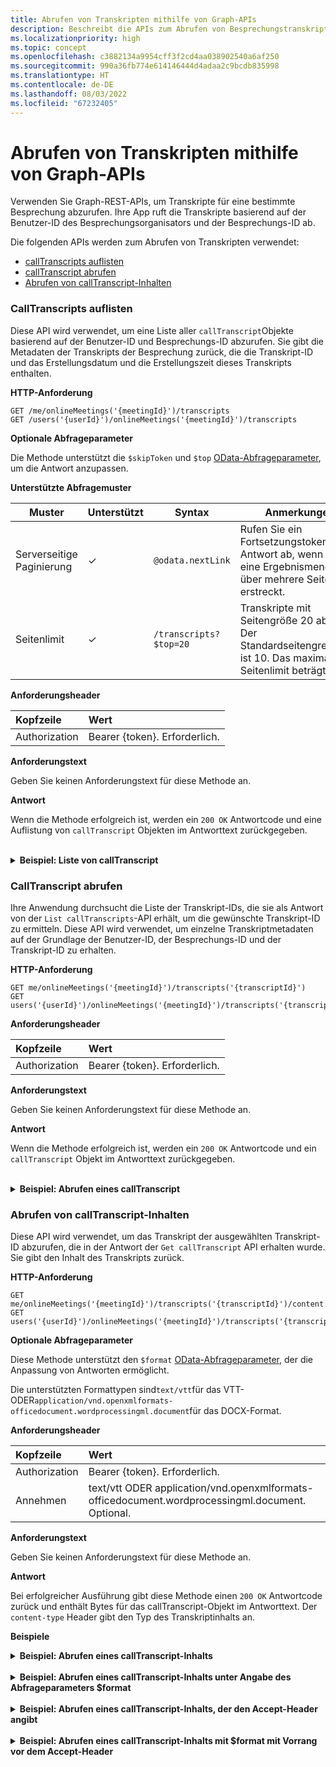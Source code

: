 ```yaml
---
title: Abrufen von Transkripten mithilfe von Graph-APIs
description: Beschreibt die APIs zum Abrufen von Besprechungstranskripten.
ms.localizationpriority: high
ms.topic: concept
ms.openlocfilehash: c3882134a9954cff3f2cd4aa038902540a6af250
ms.sourcegitcommit: 990a36fb774e614146444d4adaa2c9bcdb835998
ms.translationtype: HT
ms.contentlocale: de-DE
ms.lasthandoff: 08/03/2022
ms.locfileid: "67232405"
---
```

# <a name="use-graph-apis-to-fetch-transcript"></a>Abrufen von Transkripten mithilfe von Graph-APIs

Verwenden Sie Graph-REST-APIs, um Transkripte für eine bestimmte Besprechung abzurufen. Ihre App ruft die Transkripte basierend auf der Benutzer-ID des Besprechungsorganisators und der Besprechungs-ID ab.

Die folgenden APIs werden zum Abrufen von Transkripten verwendet:

- [callTranscripts auflisten](#list-calltranscripts)
- [callTranscript abrufen](#get-calltranscript)
- [Abrufen von callTranscript-Inhalten](#get-calltranscript-content)

### <a name="list-calltranscripts"></a>CallTranscripts auflisten

Diese API wird verwendet, um eine Liste aller `callTranscript`Objekte basierend auf der Benutzer-ID und Besprechungs-ID abzurufen. Sie gibt die Metadaten der Transkripts der Besprechung zurück, die die Transkript-ID und das Erstellungsdatum und die Erstellungszeit dieses Transkripts enthalten.

**HTTP-Anforderung**

```http
GET /me/onlineMeetings('{meetingId}')/transcripts
GET /users('{userId}')/onlineMeetings('{meetingId}')/transcripts
```

**Optionale Abfrageparameter**

Die Methode unterstützt die `$skipToken` und `$top` [OData-Abfrageparameter](/graph/query-parameters), um die Antwort anzupassen.

**Unterstützte Abfragemuster**

| Muster                | Unterstützt | Syntax                                 | Anmerkungen |
| ---------------------- | ------- | -------------------------------------- | ----- |
| Serverseitige Paginierung |     ✓     | `@odata.nextLink`                      | Rufen Sie ein Fortsetzungstoken in der Antwort ab, wenn sich eine Ergebnismenge über mehrere Seiten erstreckt. |
| Seitenlimit             |     ✓     | `/transcripts?$top=20` | Transkripte mit Seitengröße 20 abrufen. Der Standardseitengrenzwert ist 10. Das maximale Seitenlimit beträgt 100. |

**Anforderungsheader**

| Kopfzeile       | Wert |
|:---------------|:--------|
| Authorization  | Bearer {token}. Erforderlich.  |

**Anforderungstext**

Geben Sie keinen Anforderungstext für diese Methode an.

**Antwort**

Wenn die Methode erfolgreich ist, werden ein `200 OK` Antwortcode und eine Auflistung von `callTranscript` Objekten im Antworttext zurückgegeben.

<br>
<details>
<summary><b>Beispiel: Liste von callTranscript</b></summary>
<br>
<b>Anforderung</b>
<br>

```http
GET https://graph.microsoft.com/beta/users/ba321e0d-79ee-478d-8e28-85a19507f456/onlineMeetings/MSo1N2Y5ZGFjYy03MWJmLTQ3NDMtYjQxMy01M2EdFGkdRWHJlQ/transcripts
```

<br>
<b>Antwort</b>
<br>

> [!NOTE]
> Das hier gezeigte Antwortobjekt wird möglicherweise zur besseren Lesbarkeit verkürzt.

```http
HTTP/1.1 200 OK
Content-Type: application/json

{
    "@odata.context": "https://graph.microsoft.com/beta/$metadata#users('ba321e0d-79ee-478d-8e28-85a19507f456')/onlineMeetings('MSo1N2Y5ZGFjYy03MWJmLTQ3NDMtYjQxMy01M2EdFGkdRWHJlQ')/transcripts",
    "@odata.count": 3,
    "@odata.nextLink": "https://graph.microsoft.com/beta/users('ba321e0d-79ee-478d-8e28-85a19507f456')/onlineMeetings('MSo1N2Y5ZGFjYy03MWJmLTQ3NDMtYjQxMy01M2EdFGkdRWHJlQ')/transcripts?$skiptoken=MSMjMCMjMjAyMS0wOS0xNlQxMzo1OToyNy4xMjEwMzgzWg%3d%3d",
    "value": [
        {
            "id": "MSMjMCMjZDAwYWU3NjUtNmM2Yi00NjQxLTgwMWQtMTkzMmFmMjEzNzdh",
            "createdDateTime": "2021-09-17T06:09:24.8968037Z"
        },
        {
            "id": "MSMjMCMjMzAxNjNhYTctNWRmZi00MjM3LTg5MGQtNWJhYWZjZTZhNWYw",
            "createdDateTime": "2021-09-16T18:58:58.6760692Z"
        },
        {
            "id": "MSMjMCMjNzU3ODc2ZDYtOTcwMi00MDhkLWFkNDItOTE2ZDNmZjkwZGY4",
            "createdDateTime": "2021-09-16T18:56:00.9038309Z"
        }        
    ]
}
```

</details>

### <a name="get-calltranscript"></a>CallTranscript abrufen

Ihre Anwendung durchsucht die Liste der Transkript-IDs, die sie als Antwort von der `List callTranscripts`-API erhält, um die gewünschte Transkript-ID zu ermitteln. Diese API wird verwendet, um einzelne Transkriptmetadaten auf der Grundlage der Benutzer-ID, der Besprechungs-ID und der Transkript-ID zu erhalten.

**HTTP-Anforderung**

```http
GET me/onlineMeetings('{meetingId}')/transcripts('{transcriptId}')
GET users('{userId}')/onlineMeetings('{meetingId}')/transcripts('{transcriptId}')
```

**Anforderungsheader**

| Kopfzeile       | Wert |
|:---------------|:--------|
| Authorization  | Bearer {token}. Erforderlich.  |

**Anforderungstext**

Geben Sie keinen Anforderungstext für diese Methode an.

**Antwort**

Wenn die Methode erfolgreich ist, werden ein `200 OK` Antwortcode und ein `callTranscript` Objekt im Antworttext zurückgegeben.

<br>
<details>
<summary><b>Beispiel: Abrufen eines callTranscript</b></summary>
<br>
<b>Anforderung</b>
<br>

```http
GET https://graph.microsoft.com/beta/users/ba321e0d-79ee-478d-8e28-85a19507f456/onlineMeetings/MSo1N2Y5ZGFjYy03MWJmLTQ3NDMtYjQxMy01M2EdFGkdRWHJlQ/transcripts/MSMjMCMjNzU3ODc2ZDYtOTcwMi00MDhkLWFkNDItOTE2ZDNmZjkwZGY4
```

<br>
<b>Antwort</b>
<br>

> [!NOTE]
> Das hier gezeigte Antwortobjekt wird möglicherweise zur besseren Lesbarkeit verkürzt.

```http
HTTP/1.1 200 OK
Content-type: application/json

{
    "@odata.context": "https://graph.microsoft.com/beta/$metadata#users('ba321e0d-79ee-478d-8e28-85a19507f456')/onlineMeetings('MSo1N2Y5ZGFjYy03MWJmLTQ3NDMtYjQxMy01M2EdFGkdRWHJlQ')/transcripts/$entity",
    "id": "MSMjMCMjNzU3ODc2ZDYtOTcwMi00MDhkLWFkNDItOTE2ZDNmZjkwZGY4",
    "createdDateTime": "2021-09-17T06:09:24.8968037Z"
}
```

</details>

### <a name="get-calltranscript-content"></a>Abrufen von callTranscript-Inhalten

Diese API wird verwendet, um das Transkript der ausgewählten Transkript-ID abzurufen, die in der Antwort der `Get callTranscript` API erhalten wurde. Sie gibt den Inhalt des Transkripts zurück.

**HTTP-Anforderung**

```http
GET me/onlineMeetings('{meetingId}')/transcripts('{transcriptId}')/content
GET users('{userId}')/onlineMeetings('{meetingId}')/transcripts('{transcriptId}')/content
```

**Optionale Abfrageparameter**

Diese Methode unterstützt den `$format` [OData-Abfrageparameter](/graph/query-parameters), der die Anpassung von Antworten ermöglicht.

Die unterstützten Formattypen sind`text/vtt`für das VTT- ODER`application/vnd.openxmlformats-officedocument.wordprocessingml.document`für das DOCX-Format.

**Anforderungsheader**

| Kopfzeile       | Wert |
|:---------------|:--------|
| Authorization  | Bearer {token}. Erforderlich.  |
| Annehmen  | text/vtt ODER application/vnd.openxmlformats-officedocument.wordprocessingml.document. Optional.  |

**Anforderungstext**

Geben Sie keinen Anforderungstext für diese Methode an.

**Antwort**

Bei erfolgreicher Ausführung gibt diese Methode einen `200 OK` Antwortcode zurück und enthält Bytes für das callTranscript-Objekt im Antworttext. Der `content-type` Header gibt den Typ des Transkriptinhalts an.

**Beispiele**
<br>
<details>
<summary><b>Beispiel: Abrufen eines callTranscript-Inhalts</b></summary>
<br>
<b>Anforderung</b>
<br>

```http
GET https://graph.microsoft.com/beta/users/ba321e0d-79ee-478d-8e28-85a19507f456/onlineMeetings/MSo1N2Y5ZGFjYy03MWJmLTQ3NDMtYjQxMy01M2EdFGkdRWHJlQ/transcripts/MSMjMCMjNzU3ODc2ZDYtOTcwMi00MDhkLWFkNDItOTE2ZDNmZjkwZGY4/content
```

<br>
<b>Antwort</b>
<br>

Die Antwort enthält Bytes für das Transkript im Text. Der `content-type` Header gibt den Typ des Transkriptinhalts an.

> [!NOTE]
> Das hier gezeigte Antwortobjekt wird möglicherweise zur besseren Lesbarkeit verkürzt.

```http
HTTP/1.1 200 OK
Content-type: text/vtt

WEBVTT
    
0:0:0.0 --> 0:0:5.320
<v User Name>This is a transcript test.</v>
```

</details>
<br>
<details>
<summary><b> Beispiel: Abrufen eines callTranscript-Inhalts unter Angabe des Abfrageparameters $format</b></summary>
<br>
<b>Anforderung</b>
<br>

```http
GET https://graph.microsoft.com/beta/users/ba321e0d-79ee-478d-8e28-85a19507f456/onlineMeetings/MSo1N2Y5ZGFjYy03MWJmLTQ3NDMtYjQxMy01M2EdFGkdRWHJlQ/transcripts/MSMjMCMjNzU3ODc2ZDYtOTcwMi00MDhkLWFkNDItOTE2ZDNmZjkwZGY4/content?$format=text/vtt
 ```

<br>
<b>Antwort</b>
<br>

Die Antwort enthält Bytes für das Transkript im Text. Der `content-type` Header gibt den Typ des Transkriptinhalts an.

> [!NOTE]
> Das hier gezeigte Antwortobjekt wird möglicherweise zur besseren Lesbarkeit verkürzt.

```http
HTTP/1.1 200 OK
Content-type: text/vtt
    
WEBVTT
    
0:0:0.0 --> 0:0:5.320
<v User Name>This is a transcript test.</v>
```

</details>
<br>
<details>
<summary><b>Beispiel: Abrufen eines callTranscript-Inhalts, der den Accept-Header angibt</b></summary>
<br>
<b>Anforderung</b>
<br>

```http
GET https://graph.microsoft.com/beta/users/ba321e0d-79ee-478d-8e28-85a19507f456/onlineMeetings/MSo1N2Y5ZGFjYy03MWJmLTQ3NDMtYjQxMy01M2EdFGkdRWHJlQ/transcripts/MSMjMCMjNzU3ODc2ZDYtOTcwMi00MDhkLWFkNDItOTE2ZDNmZjkwZGY4/content
Accept: application/vnd.openxmlformats-officedocument.wordprocessingml.document
```

<br>
<b>Antwort</b>
<br>

Die Antwort enthält Bytes für das Transkript im Text. Der `content-Type` Header gibt den Typ des Transkriptinhalts an.

> [!NOTE]
> Das hier gezeigte Antwortobjekt wird möglicherweise zur besseren Lesbarkeit verkürzt.

```http
HTTP/1.1 200 OK
Content-type: application/vnd.openxmlformats-officedocument.wordprocessingml.document
    
0:0:0.0 --> 0:0:5.320
User Name
This is a transcript test.
```

</details>
<br>
<details>
<summary><b> Beispiel: Abrufen eines callTranscript-Inhalts mit $format mit Vorrang vor dem Accept-Header</b></summary>
<br>
<b>Anforderung</b>
<br>

```http
GET https://graph.microsoft.com/beta/users/ba321e0d-79ee-478d-8e28-85a19507f456/onlineMeetings/MSo1N2Y5ZGFjYy03MWJmLTQ3NDMtYjQxMy01M2EdFGkdRWHJlQ/transcripts/MSMjMCMjNzU3ODc2ZDYtOTcwMi00MDhkLWFkNDItOTE2ZDNmZjkwZGY4/content?$format=text/vtt
Accept: application/vnd.openxmlformats-officedocument.wordprocessingml.document
```

<br>
<b>Antwort</b>
<br>

Die Antwort enthält Bytes für das Transkript im Text. Der `content-Type` Header gibt den Typ des Transkriptinhalts an.

> [!NOTE]
> Das hier gezeigte Antwortobjekt wird möglicherweise zur besseren Lesbarkeit verkürzt.

```http
HTTP/1.1 200 OK
Content-type: text/vtt
    
WEBVTT
   
0:0:0.0 --> 0:0:5.320
<v User Name>This is a transcript test.</v>
```

</details>

